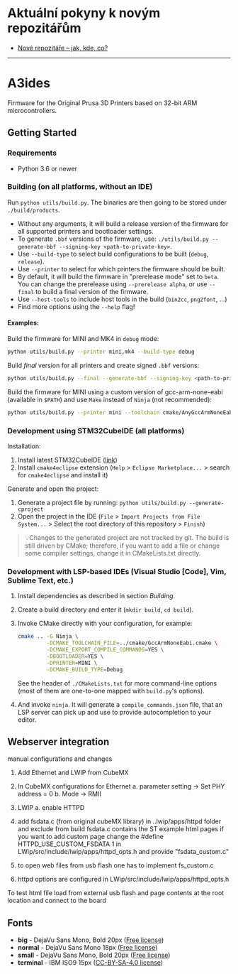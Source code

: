 # Aktuální pokyny k novým repozitářům

* [Nové repozitáře – jak, kde, co?](https://github.com/prusa3d/Prusa-Firmware-Buddy-Private/wiki/Nové-repozitáře-–-jak,-kde,-co%3F)

-----


# A3ides

Firmware for the Original Prusa 3D Printers based on 32-bit ARM microcontrollers.

## Getting Started

### Requirements

- Python 3.6 or newer

### Building (on all platforms, without an IDE)

Run `python utils/build.py`. The binaries are then going to be stored under `./build/products`.

- Without any arguments, it will build a release version of the firmware for all supported printers and bootloader settings.
- To generate `.bbf` versions of the firmware, use: `./utils/build.py --generate-bbf --signing-key <path-to-private-key>`.
- Use `--build-type` to select build configurations to be built (`debug`, `release`).
- Use `--printer` to select for which printers the firmware should be built.
- By default, it will build the firmware in "prerelease mode" set to `beta`. You can change the prerelease using `--prerelease alpha`, or use `--final` to build a final version of the firmware.
- Use `--host-tools` to include host tools in the build (`bin2cc`, `png2font`, ...)
- Find more options using the `--help` flag!

#### Examples:

Build the firmware for MINI and MK4 in `debug` mode:

```bash
python utils/build.py --printer mini,mk4 --build-type debug
```

Build _final_ version for all printers and create signed `.bbf` versions:

```bash
python utils/build.py --final --generate-bbf --signing-key <path-to-private-key>
```

Build the firmware for MINI using a custom version of gcc-arm-none-eabi (available in `$PATH`) and use `Make` instead of `Ninja` (not recommended):

```bash
python utils/build.py --printer mini --toolchain cmake/AnyGccArmNoneEabi.cmake --generator 'Unix Makefiles'
```

### Development using STM32CubeIDE (all platforms)

Installation:

1. Install latest STM32CubeIDE ([link](https://www.st.com/en/development-tools/stm32cubeide.html))
2. Install `cmake4eclipse` extension (`Help` > `Eclipse Marketplace...` > search for `cmake4eclipse` and install it)

Generate and open the project:

1. Generate a project file by running: `python utils/build.py --generate-cproject`
2. Open the project in the IDE (`File` > `Import Projects from File System...` > Select the root directory of this repository > `Finish`)

> 💡Changes to the generated project are not tracked by git.
> The build is still driven by CMake; therefore, if you want to add a file or change some compiler settings, change it in CMakeLists.txt directly.

### Development with LSP-based IDEs (Visual Studio [Code], Vim, Sublime Text, etc.)

1. Install dependencies as described in section *Building*.
2. Create a build directory and enter it (`mkdir build`, `cd build`).
3. Invoke CMake directly with your configuration, for example:

    ```bash
    cmake .. -G Ninja \
             -DCMAKE_TOOLCHAIN_FILE=../cmake/GccArmNoneEabi.cmake \
             -DCMAKE_EXPORT_COMPILE_COMMANDS=YES \
             -DBOOTLOADER=YES \
             -DPRINTER=MINI \
             -DCMAKE_BUILD_TYPE=Debug
    ```

    See the header of `./CMakeLists.txt` for more command-line options (most of them are one-to-one mapped with `build.py`'s options).
4. And invoke `ninja`. It will generate a `compile_commands.json` file, that an LSP server can pick up and use to provide autocompletion to your editor.

## Webserver integration
manual configurations and changes
1. Add Ethernet and LWIP from CubeMX
2. In CubeMX configurations for Ethernet
	a. parameter setting -> Set PHY address = 0
	b. Mode -> RMII
3. LWIP
	a. enable HTTPD

4. add fsdata.c (from original cubeMX library) in ..lwip/apps/httpd folder and exclude from build
   fsdata.c contains the ST example html pages
   if you want to add custom page change the #define HTTPD_USE_CUSTOM_FSDATA 1 in LWip/src/include/lwip/apps/httpd_opts.h
   and provide "fsdata_custom.c"

5. to open web files from usb flash one has to implement fs_custom.c

6. httpd options are configured in LWip/src/include/lwip/apps/httpd_opts.h

To test html file load from external usb flash and page contents at the root location and connect to the board

## Fonts

* **big** - DejaVu Sans Mono, Bold 20px
	([Free license](https://dejavu-fonts.github.io/License.html))
* **normal** - DejaVu Sans Mono 18px
	([Free license](https://dejavu-fonts.github.io/License.html))
* **small** - DejaVu Sans Mono, Bold 20px
	([Free license](https://dejavu-fonts.github.io/License.html))
* **terminal** - IBM ISO9 15px
  ([CC-BY-SA-4.0 license](https://int10h.org/oldschool-pc-fonts/fontlist/))
